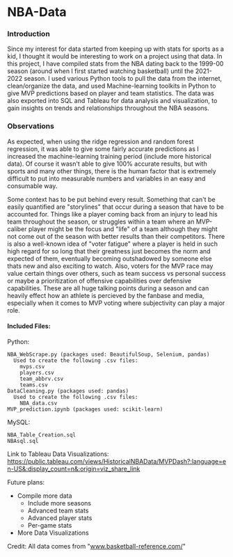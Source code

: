 # NBA-Data

### Introduction 
Since my interest for data started from keeping up with stats for sports as a kid, I thought it would be interesting to work on a project using that data. In this project, I have compiled stats from the NBA dating back to the 1999-00 season (around when I first started watching basketball) until the 2021-2022 season. I used various Python tools to pull the data from the internet, clean/organize the data, and used Machine-learning toolkits in Python to give MVP predictions based on player and team statistics. The data was also exported into SQL and Tableau for data analysis and visualization, to gain insights on trends and relationships throughout the NBA seasons.

### Observations

As expected, when using the ridge regression and random forest regression, it was able to give some fairly accurate predictions as I increased the machine-learning training period (include more historical data). Of course it wasn't able to give 100% accurate results, but with sports and many other things, there is the human factor that is extremely difficult to put into measurable numbers and variables in an easy and consumable way. 

Some context has to be put behind every result. Something that can't be easily quantified are "storylines" that occur during a season that have to be accounted for. Things like a player coming back from an injury to lead his team throughout the season, or struggles within a team where an MVP-caliber player might be the focus and "life" of a team although they might not come out of the season with better results than their competitors. There is also a well-known idea of "voter fatigue" where a player is held in such high regard for so long that their greatness just becomes the norm and expected of them, eventually becoming outshadowed by someone else thats new and also exciting to watch. Also, voters for the MVP race may value certain things over others, such as team success vs personal success or maybe a prioritization of offensive capabilities over defensive capabilities. These are all huge talking points during a season and can heavily effect how an athlete is percieved by the fanbase and media, especially when it comes to MVP voting where subjectivity can play a major role.

#### Included Files:

  Python:
  
    NBA_WebScrape.py (packages used: BeautifulSoup, Selenium, pandas)
      Used to create the following .csv files:
        mvps.csv
        players.csv
        team_abbrv.csv
        teams.csv
    DataCleaning.py (packages used: pandas)
      Used to create the following .csv files:
        NBA_data.csv
    MVP_prediction.ipynb (packages used: scikit-learn)
  
  MySQL:
  
    NBA_Table_Creation.sql
    NBAsql.sql

Link to Tableau Data Visualizations:
  https://public.tableau.com/views/HistoricalNBAData/MVPDash?:language=en-US&:display_count=n&:origin=viz_share_link

Future plans:
  - Compile more data
      - Include more seasons
      - Advanced team stats
      - Advanced player stats
      - Per-game stats
  - More Data Visualizations
  
  Credit: All data comes from "www.basketball-reference.com/"
